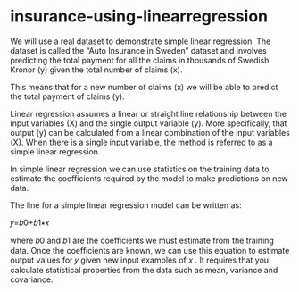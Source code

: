 # insurance-using-linearregression
We will use a real dataset to demonstrate simple linear regression. The dataset is called the “Auto Insurance in Sweden” dataset and involves predicting the total payment for all the claims in thousands of Swedish Kronor (y) given the total number of claims (x).

This means that for a new number of claims (x) we will be able to predict the total payment of claims (y).

Linear regression assumes a linear or straight line relationship between the input variables (X) and the single output variable (y). More specifically, that output (y) can be calculated from a linear combination of the input variables (X). When there is a single input variable, the method is referred to as a simple linear regression.

In simple linear regression we can use statistics on the training data to estimate the coefficients required by the model to make predictions on new data.

The line for a simple linear regression model can be written as:

𝑦=𝑏0+𝑏1∗𝑥

where 𝑏0 and 𝑏1 are the coefficients we must estimate from the training data. Once the coefficients are known, we can use this equation to estimate output values for 𝑦 given new input examples of 𝑥 . It requires that you calculate statistical properties from the data such as mean, variance and covariance.
